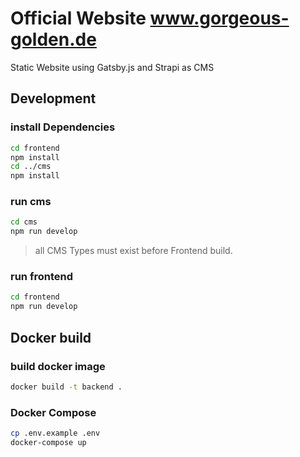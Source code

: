 # Official Website www.gorgeous-golden.de

Static Website using Gatsby.js and Strapi as CMS


## Development

### install Dependencies

```bash
cd frontend
npm install 
cd ../cms
npm install
```

### run cms

```bash
cd cms
npm run develop
```

> all CMS Types must exist before Frontend build.

### run frontend
```bash
cd frontend
npm run develop
```

## Docker build

### build docker image

```bash
docker build -t backend .
```

### Docker Compose

```bash
cp .env.example .env
docker-compose up
```